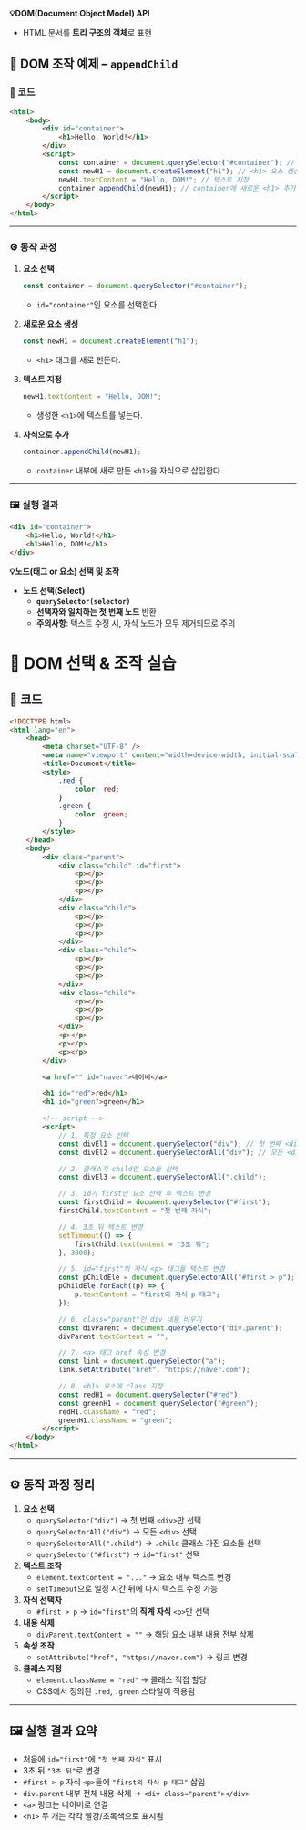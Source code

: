 <aside>

**💡DOM(Document Object Model) API**

</aside>

- HTML 문서를 **트리 구조의 객체**로 표현

## 📌 DOM 조작 예제 – `appendChild`

### 📝 코드

```html
<html>
	<body>
		<div id="container">
			<h1>Hello, World!</h1>
		</div>
		<script>
			const container = document.querySelector("#container"); // id="container" 선택
			const newH1 = document.createElement("h1"); // <h1> 요소 생성
			newH1.textContent = "Hello, DOM!"; // 텍스트 지정
			container.appendChild(newH1); // container에 새로운 <h1> 추가
		</script>
	</body>
</html>
```

---

### ⚙️ 동작 과정

1. **요소 선택**

   ```jsx
   const container = document.querySelector("#container");
   ```

   - `id="container"`인 요소를 선택한다.

2. **새로운 요소 생성**

   ```jsx
   const newH1 = document.createElement("h1");
   ```

   - `<h1>` 태그를 새로 만든다.

3. **텍스트 지정**

   ```jsx
   newH1.textContent = "Hello, DOM!";
   ```

   - 생성한 `<h1>`에 텍스트를 넣는다.

4. **자식으로 추가**

   ```jsx
   container.appendChild(newH1);
   ```

   - `container` 내부에 새로 만든 `<h1>`을 자식으로 삽입한다.

---

### 🖼 실행 결과

```html
<div id="container">
	<h1>Hello, World!</h1>
	<h1>Hello, DOM!</h1>
</div>
```

<aside>

**💡노드(태그 or 요소) 선택 및 조작**

</aside>

- **노드 선택(Select)**
  - **`querySelector(selector)`**
  - **선택자와 일치하는 첫 번째 노드** 반환
  - **주의사항**: 텍스트 수정 시, 자식 노드가 모두 제거되므로 주의

# 📌 DOM 선택 & 조작 실습

## 📝 코드

```html
<!DOCTYPE html>
<html lang="en">
	<head>
		<meta charset="UTF-8" />
		<meta name="viewport" content="width=device-width, initial-scale=1.0" />
		<title>Document</title>
		<style>
			.red {
				color: red;
			}
			.green {
				color: green;
			}
		</style>
	</head>
	<body>
		<div class="parent">
			<div class="child" id="first">
				<p></p>
				<p></p>
				<p></p>
			</div>
			<div class="child">
				<p></p>
				<p></p>
				<p></p>
			</div>
			<div class="child">
				<p></p>
				<p></p>
				<p></p>
			</div>
			<div class="child">
				<p></p>
				<p></p>
				<p></p>
			</div>
			<p></p>
			<p></p>
			<p></p>
		</div>

		<a href="" id="naver">네이버</a>

		<h1 id="red">red</h1>
		<h1 id="green">green</h1>

		<!-- script -->
		<script>
			// 1. 특정 요소 선택
			const divEl1 = document.querySelector("div"); // 첫 번째 <div>
			const divEl2 = document.querySelectorAll("div"); // 모든 <div>

			// 2. 클래스가 child인 요소들 선택
			const divEl3 = document.querySelectorAll(".child");

			// 3. id가 first인 요소 선택 후 텍스트 변경
			const firstChild = document.querySelector("#first");
			firstChild.textContent = "첫 번째 자식";

			// 4. 3초 뒤 텍스트 변경
			setTimeout(() => {
				firstChild.textContent = "3초 뒤";
			}, 3000);

			// 5. id="first"의 자식 <p> 태그들 텍스트 변경
			const pChildEle = document.querySelectorAll("#first > p");
			pChildEle.forEach((p) => {
				p.textContent = "first의 자식 p 태그";
			});

			// 6. class="parent"인 div 내용 비우기
			const divParent = document.querySelector("div.parent");
			divParent.textContent = "";

			// 7. <a> 태그 href 속성 변경
			const link = document.querySelector("a");
			link.setAttribute("href", "https://naver.com");

			// 8. <h1> 요소에 class 지정
			const redH1 = document.querySelector("#red");
			const greenH1 = document.querySelector("#green");
			redH1.className = "red";
			greenH1.className = "green";
		</script>
	</body>
</html>
```

---

## ⚙️ 동작 과정 정리

1. **요소 선택**
   - `querySelector("div")` → 첫 번째 `<div>`만 선택
   - `querySelectorAll("div")` → 모든 `<div>` 선택
   - `querySelectorAll(".child")` → `.child` 클래스 가진 요소들 선택
   - `querySelector("#first")` → `id="first"` 선택
2. **텍스트 조작**
   - `element.textContent = "..."` → 요소 내부 텍스트 변경
   - `setTimeout`으로 일정 시간 뒤에 다시 텍스트 수정 가능
3. **자식 선택자**
   - `#first > p` → `id="first"`의 **직계 자식** `<p>`만 선택
4. **내용 삭제**
   - `divParent.textContent = ""` → 해당 요소 내부 내용 전부 삭제
5. **속성 조작**
   - `setAttribute("href", "https://naver.com")` → 링크 변경
6. **클래스 지정**
   - `element.className = "red"` → 클래스 직접 할당
   - CSS에서 정의된 `.red`, `.green` 스타일이 적용됨

---

## 🖼 실행 결과 요약

- 처음에 `id="first"`에 `"첫 번째 자식"` 표시
- 3초 뒤 `"3초 뒤"`로 변경
- `#first > p` 자식 `<p>`들에 `"first의 자식 p 태그"` 삽입
- `div.parent` 내부 전체 내용 삭제 → `<div class="parent"></div>`
- `<a>` 링크는 네이버로 연결
- `<h1>` 두 개는 각각 빨강/초록색으로 표시됨
